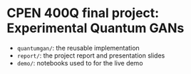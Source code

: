 # CPEN 400Q final project: Experimental Quantum GANs

- `quantumgan/`: the reusable implementation
- `report/`: the project report and presentation slides
- `demo/`: notebooks used to for the live demo
